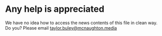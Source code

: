 # Any help is appreciated
We have no idea how to access the news contents of this file in clean way. Do you? Please email taylor.buley@mcnaughton.media
